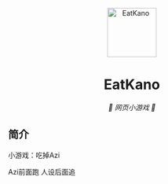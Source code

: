 <p align="center">
  <a href="https://im0o.top/EatAzi"><img src="https://gitee.com/im0o/photobed/raw/master/img/20220129003213.jpg" width="100" height="100" alt="EatKano"></a>
</p>
<div align="center">

# EatKano

_🌹 网页小游戏 🌹_

</div>


## 简介

小游戏：吃掉Azi

Azi前面跑 人设后面追
